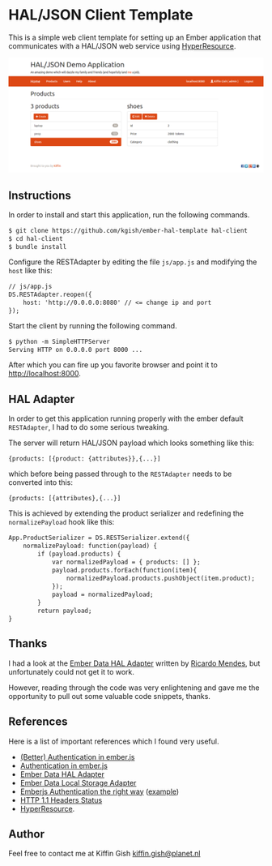 # HAL/JSON Client Template

This is a simple web client template for setting up an Ember application
that communicates with a HAL/JSON web service
using [HyperResource](https://github.com/gamache/hyperresource).

![](images/screenshot.png?raw=true)

## Instructions

In order to install and start this application, run the following commands.

    $ git clone https://github.com/kgish/ember-hal-template hal-client
    $ cd hal-client
    $ bundle install

Configure the RESTAdapter by editing the file `js/app.js` and modifying the `host` like this:

    // js/app.js
    DS.RESTAdapter.reopen({
        host: 'http://0.0.0.0:8080' // <= change ip and port
    });

Start the client by running the following command.

    $ python -m SimpleHTTPServer
    Serving HTTP on 0.0.0.0 port 8000 ...

After which you can fire up you favorite browser and point it
to [http://localhost:8000](http://localhost:8000).

## HAL Adapter

In order to get this application running properly with the ember default
`RESTAdapter`, I had to do some serious tweaking.

The server will return HAL/JSON payload which looks something like this:

    {products: [{product: {attributes}},{...}]

which before being passed through to the `RESTAdapter` needs to be converted
into this:

    {products: [{attributes},{...}]

This is achieved by extending the product serializer and redefining
the `normalizePayload` hook like this:

    App.ProductSerializer = DS.RESTSerializer.extend({
        normalizePayload: function(payload) {
            if (payload.products) {
                var normalizedPayload = { products: [] };
                payload.products.forEach(function(item){
                    normalizedPayload.products.pushObject(item.product);
                });
                payload = normalizedPayload;
            }
            return payload;
    }

## Thanks

I had a look at the [Ember Data HAL Adapter](https://github.com/locks/ember-data-hal-adapter)
written by [Ricardo Mendes](https://github.com/locks), but unfortunately could
not get it to work.

However, reading through the code was very enlightening
and gave me the opportunity to pull out some valuable code snippets, thanks.

## References

Here is a list of important references which I found very useful.

* [(Better) Authentication in ember.js](http://log.simplabs.com/post/57702291669/better-authentication-in-ember-js)
* [Authentication in ember.js](http://log.simplabs.com/post/53016599611/authentication-in-ember-js)
* [Ember Data HAL Adapter](https://github.com/locks/ember-data-hal-adapter)
* [Ember Data Local Storage Adapter](https://github.com/kurko/ember-localstorage-adapter)
* [Emberjs Authentication the right way](http://webcloud.info/blog/2014/04/07/emberjs-authentication-the-right-way-javascript-version/) ([example](https://github.com/WebCloud/EmberJS-Auth-Example))
* [HTTP 1.1 Headers Status](http://upload.wikimedia.org/wikipedia/commons/8/88/Http-headers-status.png)
* [HyperResource](https://github.com/gamache/hyperresource).

## Author

Feel free to contact me at Kiffin Gish <kiffin.gish@planet.nl>
